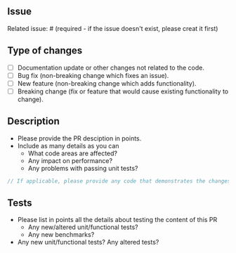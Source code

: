 <!--
Please read the CONTRIBUTING document (url: https://github.com/bartoszlenar/Validot/blob/master/docs/CONTRIBUTING.md) before submitting this PR.

This is only a template.
Please replace the placeholders (like point lists or code snippets) with your own content.
 -->

## Issue

Related issue: # (required - if the issue doesn't exist, please creat it first)

## Type of changes

- [ ] Documentation update or other changes not related to the code.
- [ ] Bug fix (non-breaking change which fixes an issue).
- [ ] New feature (non-breaking change which adds functionality).
- [ ] Breaking change (fix or feature that would cause existing functionality to change).

## Description

* Please provide the PR desciption in points.
* Include as many details as you can
    * What code areas are affected?
    * Any impact on performance?
    * Any problems with passing unit tests?


``` csharp
// If applicable, please provide any code that demonstrates the changes (a new functionality in action, or a proof that the bug is fixed)
```

## Tests

* Please list in points all the details about testing the content of this PR
    * Any new/altered unit/functional tests?
    * Any new benchmarks?
* Any new unit/functional tests? Any altered tests?
